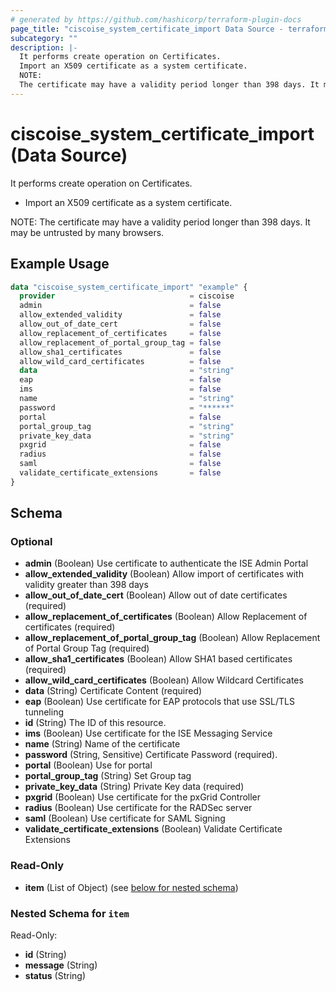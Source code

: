 ```yaml
---
# generated by https://github.com/hashicorp/terraform-plugin-docs
page_title: "ciscoise_system_certificate_import Data Source - terraform-provider-ciscoise"
subcategory: ""
description: |-
  It performs create operation on Certificates.
  Import an X509 certificate as a system certificate.
  NOTE:
  The certificate may have a validity period longer than 398 days. It may be untrusted by many browsers.
---
```


# ciscoise_system_certificate_import (Data Source)

It performs create operation on Certificates.



- Import an X509 certificate as a system certificate.

NOTE:
The certificate may have a validity period longer than 398 days. It may be untrusted by many browsers.

## Example Usage

```terraform
data "ciscoise_system_certificate_import" "example" {
  provider                              = ciscoise
  admin                                 = false
  allow_extended_validity               = false
  allow_out_of_date_cert                = false
  allow_replacement_of_certificates     = false
  allow_replacement_of_portal_group_tag = false
  allow_sha1_certificates               = false
  allow_wild_card_certificates          = false
  data                                  = "string"
  eap                                   = false
  ims                                   = false
  name                                  = "string"
  password                              = "******"
  portal                                = false
  portal_group_tag                      = "string"
  private_key_data                      = "string"
  pxgrid                                = false
  radius                                = false
  saml                                  = false
  validate_certificate_extensions       = false
}
```

<!-- schema generated by tfplugindocs -->
## Schema

### Optional

- **admin** (Boolean) Use certificate to authenticate the ISE Admin Portal
- **allow_extended_validity** (Boolean) Allow import of certificates with validity greater than 398 days
- **allow_out_of_date_cert** (Boolean) Allow out of date certificates (required)
- **allow_replacement_of_certificates** (Boolean) Allow Replacement of certificates (required)
- **allow_replacement_of_portal_group_tag** (Boolean) Allow Replacement of Portal Group Tag (required)
- **allow_sha1_certificates** (Boolean) Allow SHA1 based certificates (required)
- **allow_wild_card_certificates** (Boolean) Allow Wildcard Certificates
- **data** (String) Certificate Content (required)
- **eap** (Boolean) Use certificate for EAP protocols that use SSL/TLS tunneling
- **id** (String) The ID of this resource.
- **ims** (Boolean) Use certificate for the ISE Messaging Service
- **name** (String) Name of the certificate
- **password** (String, Sensitive) Certificate Password (required).
- **portal** (Boolean) Use for portal
- **portal_group_tag** (String) Set Group tag
- **private_key_data** (String) Private Key data (required)
- **pxgrid** (Boolean) Use certificate for the pxGrid Controller
- **radius** (Boolean) Use certificate for the RADSec server
- **saml** (Boolean) Use certificate for SAML Signing
- **validate_certificate_extensions** (Boolean) Validate Certificate Extensions

### Read-Only

- **item** (List of Object) (see [below for nested schema](#nestedatt--item))

<a id="nestedatt--item"></a>
### Nested Schema for `item`

Read-Only:

- **id** (String)
- **message** (String)
- **status** (String)


